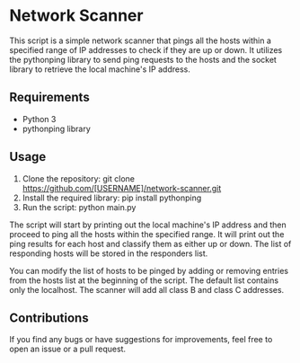 
# Network Scanner
This script is a simple network scanner that pings all the hosts within a specified range of IP addresses to check if they are up or down. It utilizes the pythonping library to send ping requests to the hosts and the socket library to retrieve the local machine's IP address.

## Requirements
- Python 3
- pythonping library

## Usage
1. Clone the repository: git clone https://github.com/[USERNAME]/network-scanner.git
2. Install the required library: pip install pythonping
3. Run the script: python main.py

The script will start by printing out the local machine's IP address and then proceed to ping all the hosts within the specified range. It will print out the ping results for each host and classify them as either up or down. The list of responding hosts will be stored in the responders list.

You can modify the list of hosts to be pinged by adding or removing entries from the hosts list at the beginning of the script. The default list contains only the localhost.
The scanner will add all class B and class C addresses.

## Contributions
If you find any bugs or have suggestions for improvements, feel free to open an issue or a pull request.
